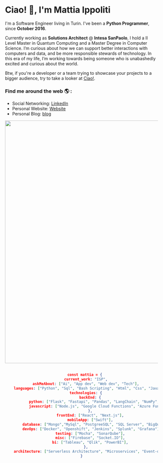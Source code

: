 # Ciao! 👋, I'm Mattia Ippoliti

I'm a Software Engineer living in Turin. I've been a **Python Programmer**, since **October 2016**.

Currently working as **Solutions Architect** @ **Intesa SanPaolo**, I hold a II Level Master in Quantum Computing and a Master Degree in Computer Science. I’m curious about how we can support better interactions with computers and data, and be more responsible stewards of technology. In this era of my life, I’m working towards being someone who is unabashedly excited and curious about the world.

Btw, if you're a developer or a team trying to showcase your projects to a bigger audience, try to take a looker at [Ciao!](https://ciaobang.com).

### Find me around the web 🌎 :
- Social Networking: [LinkedIn](https://www.linkedin.com/in/MattiaIppoliti/)
- Personal Website: [Website](https://mattiaippoliti.pages.dev/)
- Personal Blog: [blog](https://medium.com/@mattiaippoliti)

<div align="center">
<picture>
  <img width=800 src="https://cdn.ciaobang.com/image/work/github.png" />
</picture>

</div>  &nbsp;

<div align="center">

```json
   const mattia = {
    current_work: "ISP",
    askMeAbout: ["Ai", "App dev", "Web dev", "Tech"],
    languages: ["Python", "Sql", "Bash Scripting", "Html", "Css", "JavaScript", "Typescript", "C/C++"],
    technologies: {
        backEnd: {
           python: ["Flask", "Fastapi", "Pandas", "LangChain", "NumPy", "Matplotlib", "Scikit-Learn", "StatsModels", "SciPy", "Py-Torch", "XGBoost", "PySpark", "Qiskit"],
           javascript: ["Node.js", "Google Cloud Functions", "Azure Functions"]
        },
        frontEnd: ["React", "Next.js"],
        mobileApp: ["Swift"],
        database: ["Mongo","MySql", "PostgreeSQL", "SQL Server", "BigQuery"],  
        devOps: ["Docker", "Openshift", "Jenkins", "Splunk", "Grafana"],
        testing: ["Mocha", "SonarQube"],
        misc: ["Firebase", "Socket.IO"],
        bi: ["Tableau", "Qlik", "PowerBI"],
    },
    architecture: ["Serverless Architecture", "Microservices", "Event-driven", "Single page applications"],
}
```
